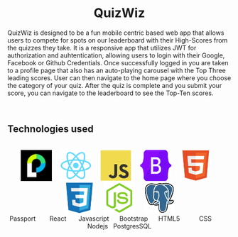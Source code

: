 **<h1 align="center"> **QuizWiz** </h1>**


QuizWiz is designed to be a fun mobile centric based web app that allows users to compete for spots on our leaderboard with their High-Scores from the quizzes they take. It is a responsive app that utilizes JWT for authorization and auhtentication, allowing users to login with their Google, Facebook or Github Credentials. Once successfully logged in you are taken to a profile page that also has an auto-playing carousel with the Top Three leading scores.
User can then navigate to the home page where you choose the category of your quiz. After the quiz is complete and you submit your score, you can navigate to the leaderboard to see the Top-Ten scores. 
 
<br />

<h2>Technologies used</h2>
<br />
  
<div align='center'>
  <img  width="70" height="70" src="https://github.com/BrandonTaft/BrandonTaft/blob/main/assets/passportjs.png" />
 &nbsp;&nbsp;&nbsp;
  <img  width="70" height="70" src="https://github.com/BrandonTaft/BrandonTaft/blob/main/assets/react-original.svg" />
 &nbsp;&nbsp;&nbsp;
 <img  width="70"height="70" src="https://github.com/BrandonTaft/BrandonTaft/blob/main/assets/javascript-original.svg" />
 &nbsp;&nbsp;&nbsp;
  <img  width="70" height="70" src="https://github.com/BrandonTaft/BrandonTaft/blob/main/assets/bootstrap-original.svg" />
 &nbsp;&nbsp;&nbsp;
  <img  width="70" height="70" src="https://github.com/BrandonTaft/BrandonTaft/blob/main/assets/html5-original.svg"  />
 &nbsp;&nbsp;&nbsp;
  <img  width="70" height="70" src="https://github.com/BrandonTaft/BrandonTaft/blob/main/assets/css3-original.svg" />
 &nbsp;&nbsp;&nbsp;
  <img  width="70" height="70" src="https://github.com/BrandonTaft/BrandonTaft/blob/main/assets/nodejs-original.svg" />
  &nbsp;&nbsp;&nbsp;
  <img  width="70" height="70" src="https://github.com/BrandonTaft/BrandonTaft/blob/main/assets/postgresql-original.svg"    />
 <br />
 Passport &nbsp;&nbsp;&nbsp;&nbsp;&nbsp;&nbsp;&nbsp;React &nbsp; &nbsp;&nbsp; &nbsp;Javascript&nbsp;&nbsp;&nbsp;&nbsp;  &nbsp;Bootstrap &nbsp;&nbsp;&nbsp;&nbsp; HTML5 &nbsp;&nbsp; &nbsp;&nbsp;&nbsp;&nbsp;&nbsp;&nbsp;&nbsp;CSS&nbsp;&nbsp;&nbsp;&nbsp; &nbsp;&nbsp;&nbsp;&nbsp;&nbsp; Nodejs &nbsp;  PostgresSQL
 <br />
 <br />
